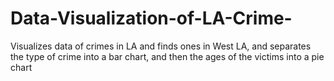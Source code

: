 # Data-Visualization-of-LA-Crime-
Visualizes data of crimes in LA and finds ones in West LA, 
and separates the type of crime into a bar chart, 
and then the ages of the victims into a pie chart 
